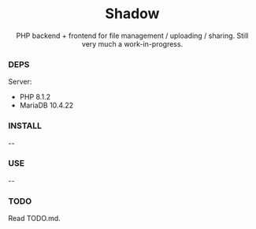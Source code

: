 <div align="center">
	<h1>Shadow</h1>
	<p>PHP backend + frontend for file management / uploading / sharing. Still very much a work-in-progress.</p>
</div>

### DEPS
Server:
- PHP 8.1.2
- MariaDB 10.4.22

### INSTALL
--

### USE
--

### TODO
Read TODO.md.
